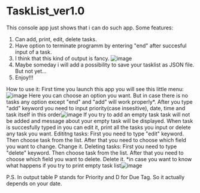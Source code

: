 # TaskList_ver1.0
This console app just shows that i can do such app.
Some features:
1. Can add, print, edit, delete tasks.
2. Have option to terminate programm by entering "end" after succesful input of a task.
3. I think that this kind of output is fancy.
![image](https://user-images.githubusercontent.com/112074809/192340938-be367c02-c2e5-4531-bb72-562e6787d40f.png)
4. Maybe someday i will add a possibility to save your tasklist as JSON file. But not yet...
5. Enjoy!!!

How to use it:
First time you launch this app you will see this little menu:
![image](https://user-images.githubusercontent.com/112074809/192343746-a7a17f3e-0e32-41b9-9420-caa320726dd5.png)
Here you can choose an option you want. But in case there is no tasks any option except "end" and "add" will work properly*.
After you type "add" keyword you need to input priority(case insesitive), date, time and task itself in this order![image](https://user-images.githubusercontent.com/112074809/192344402-4d2d7c30-c107-4fcf-bd3f-0b92a1f03a02.png)
If you try to add an empty task task will not be added and message about your empty task will be displayed.
When task is succesfully typed in you can edit it, print all the tasks you input or delete any task you want.
Edititng tasks:
First you need to type "edit" keyword. Then choose task from the list. After that you need to choose which field you want to change. Change it.
Deleting tasks:
First you need to type "delete" keyword. Then choose task from the list. After that you need to choose which field you want to delete. Delete it.
*in case you want to know what happens if you try to print empty task list![image](https://user-images.githubusercontent.com/112074809/192344085-b050a03f-fa9d-4db0-993b-0b8f32d1be31.png)


P.S.
In output table P stands for Priority and D for Due Tag. So it actually depends on your date.
